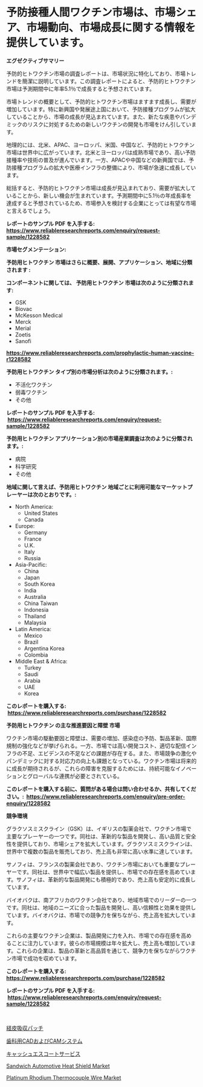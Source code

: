 <p><h1>予防接種人間ワクチン市場は、市場シェア、市場動向、市場成長に関する情報を提供しています。</h1></p><p><strong>エグゼクティブサマリー</strong></p>
<p><p>予防的ヒトワクチン市場の調査レポートは、市場状況に特化しており、市場トレンドを簡潔に説明しています。この調査レポートによると、予防的ヒトワクチン市場は予測期間中に年率5.1％で成長すると予想されています。</p><p>市場トレンドの概要として、予防的ヒトワクチン市場はますます成長し、需要が増加しています。特に新興国や発展途上国において、予防接種プログラムが拡大していることから、市場の成長が見込まれています。また、新たな疾患やパンデミックのリスクに対処するための新しいワクチンの開発も市場をけん引しています。</p><p>地理的には、北米、APAC、ヨーロッパ、米国、中国など、予防的ヒトワクチン市場は世界中に広がっています。北米とヨーロッパは成熟市場であり、高い予防接種率や技術の普及が進んでいます。一方、APACや中国などの新興国では、予防接種プログラムの拡大や医療インフラの整備により、市場が急速に成長しています。</p><p>総括すると、予防的ヒトワクチン市場は成長が見込まれており、需要が拡大していることから、新しい機会が生まれています。予測期間中に5.1％の年成長率を達成すると予想されているため、市場参入を検討する企業にとっては有望な市場と言えるでしょう。</p></p>
<p><strong>レポートのサンプル PDF を入手する: <a href="https://www.reliableresearchreports.com/enquiry/request-sample/1228582">https://www.reliableresearchreports.com/enquiry/request-sample/1228582</a></strong></p>
<p><strong>市場セグメンテーション:</strong></p>
<p><strong> 予防用ヒトワクチン 市場はさらに概要、展開、アプリケーション、地域に分類されます :</strong></p>
<p><strong>コンポーネントに関しては、 予防用ヒトワクチン 市場は次のように分類されます: &nbsp;</strong></p>
<p><ul><li>GSK</li><li>Biovac</li><li>McKesson Medical</li><li>Merck</li><li>Merial</li><li>Zoetis</li><li>Sanofi</li></ul></p>
<p><strong><a href="https://www.reliableresearchreports.com/prophylactic-human-vaccine-r1228582">https://www.reliableresearchreports.com/prophylactic-human-vaccine-r1228582</a></strong></p>
<p><strong> 予防用ヒトワクチン タイプ別の市場分析は次のように分類されます。:</strong></p>
<p><ul><li>不活化ワクチン</li><li>弱毒ワクチン</li><li>その他</li></ul></p>
<p><strong>レポートのサンプル PDF を入手する: &nbsp;<a href="https://www.reliableresearchreports.com/enquiry/request-sample/1228582">https://www.reliableresearchreports.com/enquiry/request-sample/1228582</a></strong></p>
<p><strong> 予防用ヒトワクチン アプリケーション別の市場産業調査は次のように分類されます。:</strong></p>
<p><ul><li>病院</li><li>科学研究</li><li>その他</li></ul></p>
<p><strong>地域に関して言えば、予防用ヒトワクチン 地域ごとに利用可能なマーケットプレーヤーは次のとおりです。:</strong></p>
<p><ul>
    <li>
        North America:
        <ul>
            <li>United States</li>
            <li>Canada</li>
        </ul>
    </li>
    <li>
        Europe:
        <ul>
            <li>Germany</li>
            <li>France</li>
            <li>U.K.</li>
            <li>Italy</li>
            <li>Russia</li>
        </ul>
    </li>
    <li>
        Asia-Pacific:
        <ul>
            <li>China</li>
            <li>Japan</li>
            <li>South Korea</li>
            <li>India</li>
            <li>Australia</li>
            <li>China Taiwan</li>
            <li>Indonesia</li>
            <li>Thailand</li>
            <li>Malaysia</li>
        </ul>
    </li>
    <li>
        Latin America:
        <ul>
            <li>Mexico</li>
            <li>Brazil</li>
            <li>Argentina Korea</li>
            <li>Colombia</li>
        </ul>
    </li>
    <li>
        Middle East & Africa:
        <ul>
            <li>Turkey</li>
            <li>Saudi</li>
            <li>Arabia</li>
            <li>UAE</li>
            <li>Korea</li>
        </ul>
    </li>
    </ul></p>
<p><strong>このレポートを購入する: &nbsp;<a href="https://www.reliableresearchreports.com/purchase/1228582">https://www.reliableresearchreports.com/purchase/1228582</a></strong></p>
<p><strong>予防用ヒトワクチン の主な推進要因と障壁 市場</strong></p>
<p><p>ワクチン市場の駆動要因と障壁は、需要の増加、感染症の予防、製品革新、国際規制の強化などが挙げられる。一方、市場では高い開発コスト、適切な配信インフラの不足、エビデンスの不足などの課題が存在する。また、市場競争の激化やパンデミックに対する対応力の向上も課題となっている。ワクチン市場は将来的に成長が期待されるが、これらの障害を克服するためには、持続可能なイノベーションとグローバルな連携が必要とされている。</p></p>
<p><strong>このレポートを購入する前に、質問がある場合は問い合わせるか、共有してください。:&nbsp; <a href="https://www.reliableresearchreports.com/enquiry/pre-order-enquiry/1228582">https://www.reliableresearchreports.com/enquiry/pre-order-enquiry/1228582</a></strong></p>
<p><strong>競争環境</strong></p>
<p><p>グラクソスミスクライン（GSK）は、イギリスの製薬会社で、ワクチン市場で主要なプレーヤーの一つです。同社は、革新的な製品を開発し、高い品質と安全性を提供しており、市場シェアを拡大しています。グラクソスミスクラインは、世界中で複数の製品を販売しており、売上高も非常に高い水準に達しています。</p><p>サノフィは、フランスの製薬会社であり、ワクチン市場においても重要なプレーヤーです。同社は、世界中で幅広い製品を提供し、市場での存在感を高めています。サノフィは、革新的な製品開発にも積極的であり、売上高も安定的に成長しています。</p><p>バイオバクは、南アフリカのワクチン会社であり、地域市場でのリーダーの一つです。同社は、地域のニーズに合った製品を開発し、高い信頼性と効果を提供しています。バイオバクは、市場での競争力を保ちながら、売上高を拡大しています。</p><p>これらの主要なワクチン企業は、製品開発に力を入れ、市場での存在感を高めることに注力しています。彼らの市場規模は年々拡大し、売上高も増加しています。これらの企業は、製品の革新と高品質を通じて、競争力を保ちながらワクチン市場で成功を収めています。</p></p>
<p><strong>このレポートを購入する: &nbsp; <a href="https://www.reliableresearchreports.com/purchase/1228582">https://www.reliableresearchreports.com/purchase/1228582</a></strong></p>
<p><strong>レポートのサンプル PDF を入手する: &nbsp;<a href="https://www.reliableresearchreports.com/enquiry/request-sample/1228582">https://www.reliableresearchreports.com/enquiry/request-sample/1228582</a></strong><strong></strong></p>
<p>&nbsp;</p>
<p><p><a href="https://github.com/schmahlson/Market-Research-Report-List-2/blob/main/7552776100269.md">経皮吸収パッチ</a></p><p><a href="https://github.com/roulaayoub-saad/Market-Research-Report-List-1/blob/main/1708114100268.md">歯科用CADおよびCAMシステム</a></p><p><a href="https://medium.com/@reyeshowell655/%E7%8F%BE%E9%87%91%E3%82%A8%E3%82%B9%E3%82%B3%E3%83%BC%E3%83%88%E3%82%B5%E3%83%BC%E3%83%93%E3%82%B9%E5%B8%82%E5%A0%B4-%E5%B8%82%E5%A0%B4cagr-%E5%B8%82%E5%A0%B4%E3%83%88%E3%83%AC%E3%83%B3%E3%83%89-%E3%81%9D%E3%81%97%E3%81%A6%E6%88%90%E9%95%B7%E6%88%A6%E7%95%A5%E3%81%AB%E3%81%A4%E3%81%84%E3%81%A6%E3%81%AE%E6%B4%9E%E5%AF%9F-5a93cdf67880">キャッシュエスコートサービス</a></p><p><a href="https://github.com/arionmp/Market-Research-Report-List-3/blob/main/sandwich-automotive-heat-shield-market.md">Sandwich Automotive Heat Shield Market</a></p><p><a href="https://issuu.com/reportprime-2/docs/platinum-rhodium-thermocouple-wire-market-size-203">Platinum Rhodium Thermocouple Wire Market</a></p></p>